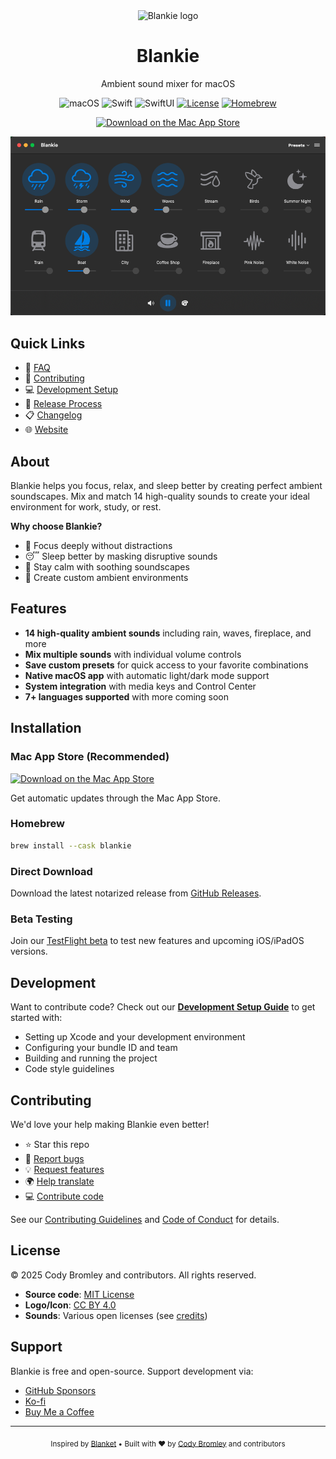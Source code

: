 <div align="center">
  <img src="docs/src/assets/icon.png" alt="Blankie logo" width="153" height="128"/>
  
# Blankie

  Ambient sound mixer for macOS
  
  <p align="center">
    <img src="https://img.shields.io/badge/macOS%2014.6+-111111?style=flat&logo=apple&logoColor=white" alt="macOS">
    <img src="https://img.shields.io/badge/Swift%205-F05138?style=flat&logo=Swift&logoColor=white" alt="Swift">
    <img src="https://img.shields.io/badge/SwiftUI-0071e3.svg?style=flat&logo=swift&logoColor=white" alt="SwiftUI">
    <a href="https://github.com/codybrom/blankie/blob/master/LICENSE"><img src="https://img.shields.io/github/license/codybrom/blankie.svg?style=flat" alt="License"></a>
    <a href="https://formulae.brew.sh/cask/blankie"><img src="https://img.shields.io/badge/Homebrew-Available-FBB040?style=flat&logo=homebrew&logoColor=white" alt="Homebrew"></a>
  </p>
  <p align="center">
    <a href="https://apps.apple.com/us/app/blankie/id6740096581"><img src="docs/src/assets/download-on-mac-app-store.svg" alt="Download on the Mac App Store" width="202"></a>
  </p>
  <p align="center">
    <img src="docs/src/assets/en-dark.png" alt="Screenshot of Blankie" style="max-width: 100%; height: auto;">
  </p>
</div>

## Quick Links

- 📖 [FAQ](FAQ.md)
- 🤝 [Contributing](CONTRIBUTING.md)
- 💻 [Development Setup](DEVELOPMENT.md)
- 🚀 [Release Process](notes/RELEASE.md.md)
- 📋 [Changelog](CHANGELOG.md)
- 🌐 [Website](https://blankie.rest)

## About

Blankie helps you focus, relax, and sleep better by creating perfect ambient soundscapes. Mix and match 14 high-quality sounds to create your ideal environment for work, study, or rest.

**Why choose Blankie?**

- 🎯 Focus deeply without distractions
- 😴 Sleep better by masking disruptive sounds
- 🧘 Stay calm with soothing soundscapes
- 🎨 Create custom ambient environments

## Features

- **14 high-quality ambient sounds** including rain, waves, fireplace, and more
- **Mix multiple sounds** with individual volume controls
- **Save custom presets** for quick access to your favorite combinations
- **Native macOS app** with automatic light/dark mode support
- **System integration** with media keys and Control Center
- **7+ languages supported** with more coming soon

## Installation

### Mac App Store (Recommended)

<a href="https://apps.apple.com/us/app/blankie/id6740096581"><img src="docs/src/assets/download-on-mac-app-store.svg" alt="Download on the Mac App Store" width="165"></a>

Get automatic updates through the Mac App Store.

### Homebrew

```bash
brew install --cask blankie
```

### Direct Download

Download the latest notarized release from [GitHub Releases](https://github.com/codybrom/blankie/releases/latest).

### Beta Testing

Join our [TestFlight beta](https://testflight.apple.com/join/XgpBpWv8) to test new features and upcoming iOS/iPadOS versions.

## Development

Want to contribute code? Check out our **[Development Setup Guide](DEVELOPMENT.md)** to get started with:

- Setting up Xcode and your development environment
- Configuring your bundle ID and team
- Building and running the project
- Code style guidelines

## Contributing

We'd love your help making Blankie even better!

- ⭐ Star this repo
- 🐛 [Report bugs](https://github.com/codybrom/blankie/issues/new?assignees=&labels=bug&projects=&template=bug_report.yml&title=%5BBug%5D%3A+)
- 💡 [Request features](https://github.com/codybrom/blankie/issues/new?assignees=&labels=enhancement&projects=&template=feature_request.yml&title=%5BFeature%5D%3A+)
- 🌍 [Help translate](CONTRIBUTING.md#translation-contributions)
- 💻 [Contribute code](CONTRIBUTING.md#code-contributions)

See our [Contributing Guidelines](CONTRIBUTING.md) and [Code of Conduct](CODE_OF_CONDUCT.md) for details.

## License

© 2025 Cody Bromley and contributors. All rights reserved.

- **Source code**: [MIT License](LICENSE)
- **Logo/Icon**: [CC BY 4.0](https://creativecommons.org/licenses/by/4.0/)
- **Sounds**: Various open licenses (see [credits](https://blankie.rest/credits))

## Support

Blankie is free and open-source. Support development via:

- [GitHub Sponsors](https://github.com/sponsors/codybrom)
- [Ko-fi](https://ko-fi.com/codybrom)
- [Buy Me a Coffee](https://buymeacoffee.com/codybrom)

---

<div align="center">
  <sub>
    Inspired by <a href="https://github.com/rafaelmardojai/blanket">Blanket</a> • Built with ❤️ by <a href="https://github.com/codybrom">Cody Bromley</a> and contributors
  </sub>
</div>

